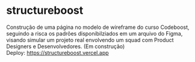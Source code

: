 # structureboost
Construção de uma página no modelo de wireframe do curso Codeboost, seguindo a risca os padrões disponibilziados em um arquivo do Figma, visando simular um projeto real envolvendo um squad com Product Designers e Desenvolvedores. (Em construção) </br>
Deploy: https://structureboost.vercel.app
